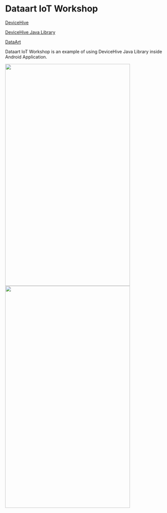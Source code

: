 Dataart IoT Workshop
=========================================

[DeviceHive](http://devicehive.com)

[DeviceHive Java Library](https://github.com/devicehive/devicehive-java)

[DataArt](http://dataart.com)

Dataart IoT Workshop is an example of using DeviceHive Java Library inside Android Application.


<img src="https://github.com/edubovik/dataart-iot-workshop/blob/master/images/1.png?raw=true" data-canonical-src="https://github.com/edubovik/dataart-iot-workshop/blob/master/images/1.png?raw=true" width="400" height="711" />
<img src="https://github.com/edubovik/dataart-iot-workshop/blob/master/images/2.png?raw=true" data-canonical-src="https://github.com/edubovik/dataart-iot-workshop/blob/master/images/2.png?raw=true" width="400" height="711" />
